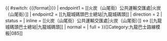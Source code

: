 {{ #switch: {{{format|}}}
  | endpoint1 = [[火炭（山尾街）公共運輸交匯處|火炭（山尾街）]]
  | endpoint2 = [[九龍城碼頭巴士總站|九龍城碼頭]]
  | direction = 2
  | status =
  | inline = [[火炭（山尾街）公共運輸交匯處|火炭（山尾街）]] ↔ [[九龍城碼頭巴士總站|九龍城碼頭]]
  | normal =
  | full =
}}<noinclude>[[Category:九龍巴士路線模板|085]]</noinclude>